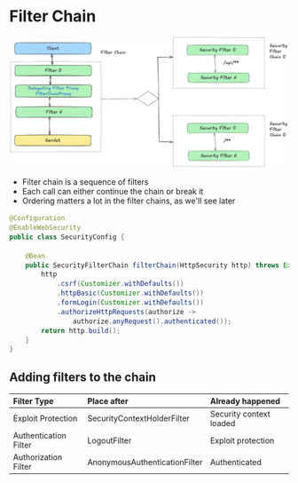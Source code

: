 # Filter Chain

![alt text](image-1.png)

- Filter chain is a sequence of filters
- Each call can either continue the chain or break it
- Ordering matters a lot in the filter chains, as we'll see later

```java
@Configuration
@EnableWebSecurity
public class SecurityConfig {

    @Bean
    public SecurityFilterChain filterChain(HttpSecurity http) throws Exception {
        http
            .csrf(Customizer.withDefaults())
            .httpBasic(Customizer.withDefaults())
            .formLogin(Customizer.withDefaults())
            .authorizeHttpRequests(authorize -> 
                authorize.anyRequest().authenticated());
        return http.build();
    }
}
```

## Adding filters to the chain
| Filter Type | Place after | Already happened |
| :----       | :---------  | :--------------- |
| Exploit Protection | SecurityContextHolderFilter | Security context loaded |
| Authentication Filter | LogoutFilter | Exploit protection |
| Authorization Filter | AnonymousAuthenticationFilter | Authenticated |